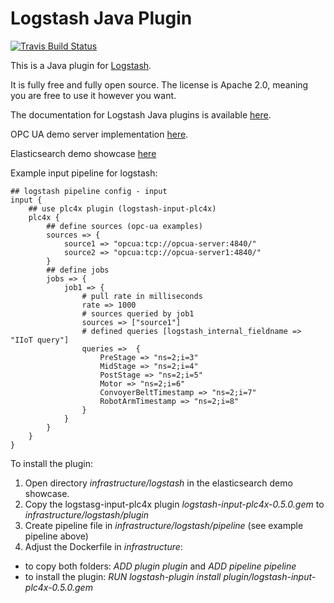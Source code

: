 <!--

  Licensed to the Apache Software Foundation (ASF) under one or more
  contributor license agreements.  See the NOTICE file distributed with
  this work for additional information regarding copyright ownership.
  The ASF licenses this file to You under the Apache License, Version 2.0
  (the "License"); you may not use this file except in compliance with
  the License.  You may obtain a copy of the License at

      http://www.apache.org/licenses/LICENSE-2.0

  Unless required by applicable law or agreed to in writing, software
  distributed under the License is distributed on an "AS IS" BASIS,
  WITHOUT WARRANTIES OR CONDITIONS OF ANY KIND, either express or implied.
  See the License for the specific language governing permissions and
  limitations under the License.

-->

# Logstash Java Plugin

[![Travis Build Status](https://travis-ci.org/logstash-plugins/logstash-filter-java_filter_example.svg)](https://travis-ci.org/logstash-plugins/logstash-filter-java_filter_example)

This is a Java plugin for [Logstash](https://github.com/elastic/logstash).

It is fully free and fully open source. The license is Apache 2.0, meaning you are free to use it however you want.

The documentation for Logstash Java plugins is available [here](https://www.elastic.co/guide/en/logstash/6.7/contributing-java-plugin.html).

OPC UA demo server implementation [here](https://github.com/stefah/opcua-demo-server-plc4x).

Elasticsearch demo showcase [here](https://github.com/stefah/plc4x-elasticsearch-demo)

Example input pipeline for logstash:
```
## logstash pipeline config - input
input {
	## use plc4x plugin (logstash-input-plc4x)
	plc4x {
		## define sources (opc-ua examples)
		sources => {
			source1 => "opcua:tcp://opcua-server:4840/"
			source2 => "opcua:tcp://opcua-server1:4840/"
		}
		## define jobs
		jobs => {
			job1 => {
				# pull rate in milliseconds
				rate => 1000
				# sources queried by job1
				sources => ["source1"]
				# defined queries [logstash_internal_fieldname => "IIoT query"]
				queries =>  {
					PreStage => "ns=2;i=3"
					MidStage => "ns=2;i=4"
					PostStage => "ns=2;i=5"
					Motor => "ns=2;i=6"
					ConvoyerBeltTimestamp => "ns=2;i=7"
					RobotArmTimestamp => "ns=2;i=8"
				}
			}
		}
	}
}
```


To install the plugin:
1) Open directory *infrastructure/logstash* in the elasticsearch demo showcase.
2) Copy the logstasg-input-plc4x plugin *logstash-input-plc4x-0.5.0.gem* to *infrastructure/logstash/plugin*
3) Create pipeline file in *infrastructure/logstash/pipeline* (see example pipeline above)
4) Adjust the Dockerfile in *infrastructure*:
- to copy both folders: *ADD plugin plugin* and *ADD pipeline pipeline*
- to install the plugin: *RUN logstash-plugin install plugin/logstash-input-plc4x-0.5.0.gem*